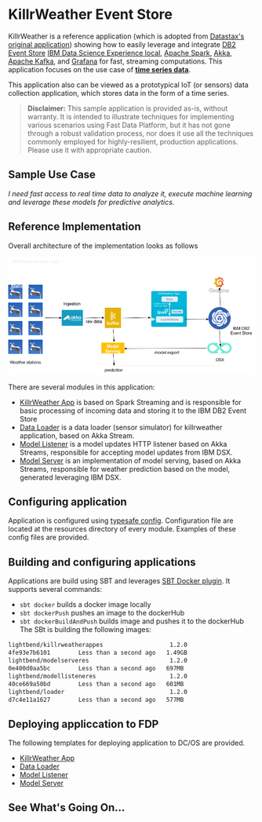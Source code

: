 # KillrWeather Event Store

KillrWeather is a reference application (which is adopted from [Datastax's original application](https://github.com/killrweather/killrweather)) showing how to easily leverage and integrate
[DB2 Event Store](https://www.ibm.com/us-en/marketplace/db2-event-store) [IBM Data Science Experience local](https://datascience.ibm.com/local),
[Apache Spark](http://spark.apache.org), [Akka](https://akka.io/), [Apache Kafka](http://kafka.apache.org),
and [Grafana](https://grafana.com/) for fast, streaming computations. This application focuses on the use case of **[time series data](https://github.com/killrweather/killrweather/wiki/4.-Time-Series-Data-Model)**.

This application also can be viewed as a prototypical IoT (or sensors) data collection application, which stores data in the form of a time series.

> **Disclaimer:** This sample application is provided as-is, without warranty. It is intended to illustrate techniques for implementing various scenarios using Fast Data Platform, but it has not gone through a robust validation process, nor does it use all the techniques commonly employed for highly-resilient, production applications. Please use it with appropriate caution.

## Sample Use Case

_I need fast access to real time data to analyze it, execute machine learning and leverage these models for predictive analytics._


## Reference Implementation

Overall architecture of the implementation looks as follows

![](diagrams/KillrWeatherES.png)


There are several modules in this application:
* [KillrWeather App](https://github.com/lightbend/fdp-killrweather-event-store/tree/develop/killrweather-app/src/main)
is based on Spark Streaming and is responsible for basic processing of incoming data and storing it to the IBM DB2 Event Store
* [Data Loader](https://github.com/lightbend/fdp-killrweather-event-store/tree/develop/killrweather-loader/src/main)
is a data loader (sensor simulator) for killrweather application, based on Akka Stream.
* [Model Listener](https://github.com/lightbend/fdp-killrweather-event-store/tree/develop/killrweather-modellistener/src/main)
is a model updates HTTP listener based on Akka Streams, responsible for accepting model updates from IBM DSX.
* [Model Server](https://github.com/lightbend/fdp-killrweather-event-store/tree/develop/killrweather-modelserver/src/main)
is an implementation of model serving, based on Akka Streams, responsible for weather prediction based on the model, generated leveraging IBM DSX.

## Configuring application

Application is configured using [typesafe config](https://github.com/lightbend/config).
Configuration file are located at the resources directory of every module. Examples of these config files are provided.


## Building and configuring applications

Applications are build using SBT and leverages [SBT Docker plugin](https://github.com/marcuslonnberg/sbt-docker).
It supports several commands:
* `sbt docker` builds a docker image locally
* `sbt dockerPush` pushes an image to the dockerHub
* `sbt dockerBuildAndPush` builds image and pushes it to the dockerHub
The SBt is building the following images:
````
lightbend/killrweatherappes                   1.2.0                           4fe93e7b6101        Less than a second ago   1.49GB
lightbend/modelserveres                       1.2.0                           0e400d0aa5bc        Less than a second ago   697MB
lightbend/modellisteneres                     1.2.0                           40ce669a50bd        Less than a second ago   601MB
lightbend/loader                              1.2.0                           d7c4e11a1627        Less than a second ago   577MB
````

## Deploying appliccation to FDP

The following templates for deploying application to DC/OS are provided.
* [KillrWeather App](https://github.com/lightbend/fdp-killrweather-event-store/blob/develop/killrweather-app/src/main/resources/killrweatherAppDocker.json.template)
* [Data Loader](https://github.com/lightbend/fdp-killrweather-event-store/blob/develop/killrweather-loader/src/main/resources/killrweatherloaderDocker.json.template)
* [Model Listener](https://github.com/lightbend/fdp-killrweather-event-store/blob/develop/killrweather-modellistener/src/main/resources/killrweatheModelListenerDocker.json.template)
* [Model Server](https://github.com/lightbend/fdp-killrweather-event-store/blob/develop/killrweather-modelserver/src/main/resources/killrweatheModelServerDocker.json.teplate)

## See What's Going On...

